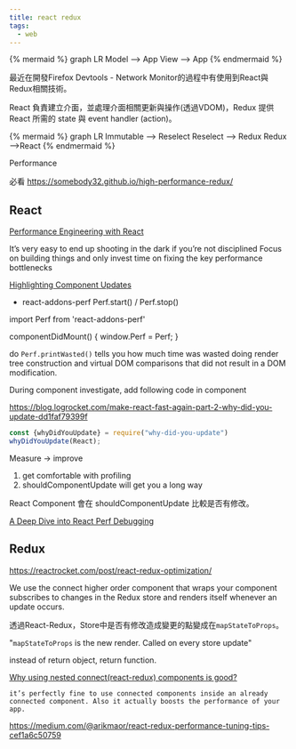 ```yaml
---
title: react redux
tags:
  - web
---
```


{% mermaid %}
graph LR
Model --> App
View --> App
{% endmermaid %}

最近在開發Firefox Devtools - Network Monitor的過程中有使用到React與Redux相關技術。

React 負責建立介面，並處理介面相關更新與操作(透過VDOM)，Redux 提供 React 所需的 state 與 event handler (action)。

{% mermaid %}
graph LR
Immutable --> Reselect
Reselect --> Redux
Redux -->React
{% endmermaid %}


Performance

必看 https://somebody32.github.io/high-performance-redux/


## React

[Performance Engineering with React](
https://benchling.engineering/performance-engineering-with-react-e03013e53285)

It’s very easy to end up shooting in the dark if you’re not disciplined
Focus on building things and only invest time on fixing the key performance bottlenecks

[Highlighting Component Updates](https://blog.logrocket.com/make-react-fast-again-part-3-highlighting-component-updates-6119e45e6833)

* react-addons-perf
Perf.start() / Perf.stop()

import Perf from 'react-addons-perf'

componentDidMount() { window.Perf = Perf; }

do `Perf.printWasted()` tells you how much time was wasted doing render tree construction and virtual DOM comparisons that did not result in a DOM modification.

During component investigate, add following code in component

https://blog.logrocket.com/make-react-fast-again-part-2-why-did-you-update-dd1faf79399f

```js
const {whyDidYouUpdate} = require("why-did-you-update")
whyDidYouUpdate(React);
```

Measure -> improve

1. get comfortable with profiling
2. shouldComponentUpdate will get you a long way

React Component 會在 shouldComponentUpdate 比較是否有修改。

[A Deep Dive into React Perf Debugging](https://benchling.engineering/a-deep-dive-into-react-perf-debugging-fd2063f5a667)

## Redux

https://reactrocket.com/post/react-redux-optimization/

We use the connect higher order component that wraps your component  subscribes to changes in the Redux store and renders itself whenever an update occurs.

透過React-Redux，Store中是否有修改造成變更的點變成在`mapStateToProps`。

"`mapStateToProps` is the new render. Called on every store update"

instead of return object, return function.

[Why using nested connect(react-redux) components is good?](https://hackernoon.com/why-using-nested-connect-react-redux-components-is-good-bd17997b53d2)

`it’s perfectly fine to use connected components inside an already connected component. Also it actually boosts the performance of your app.`

https://medium.com/@arikmaor/react-redux-performance-tuning-tips-cef1a6c50759
